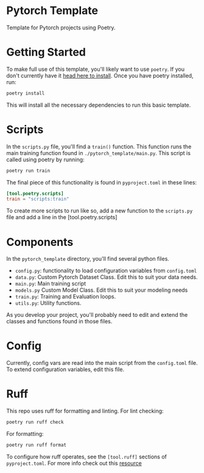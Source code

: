 # Pytorch Template

Template for Pytorch projects using Poetry.


# Getting Started

To make full use of this template, you'll likely want to use `poetry`. If you don't currently have it [head here to install](https://python-poetry.org/). Once you have poetry installed, run:

```bash
poetry install
```

This will install all the necessary dependencies to run this basic template.


# Scripts

In the `scripts.py` file, you'll find a `train()` function. This function runs the main training function found in `./pytorch_template/main.py`. This script is called using poetry by running:

```bash
poetry run train
```

The final piece of this functionality is found in `pyproject.toml` in these lines:

```toml
[tool.poetry.scripts]
train = "scripts:train"
```

To create more scripts to run like so, add a new function to the `scripts.py` file and add a line in the [tool.poetry.scripts] 

# Components

In the `pytorch_template` directory, you'll find several python files.

- `config.py`: functionality to load configuration variables from `config.toml`
- `data.py`: Custom Pytorch Dataset Class. Edit this to suit your data needs.
- `main.py`: Main training script
- `models.py` Custom Model Class. Edit this to suit your modeling needs
- `train.py`: Training and Evaluation loops.
- `utils.py`: Utility functions.

As you develop your project, you'll probably need to edit and extend the classes and functions found in those files. 

# Config

Currently, config vars are read into the main script from the `config.toml` file. To extend configuration variables, edit this file.

# Ruff

This repo uses ruff for formatting and linting. For lint checking:

```bash
poetry run ruff check
```

For formatting:

```bash
poetry run ruff format
```

To configure how ruff operates, see the `[tool.ruff]` sections of `pyproject.toml`. For more info check out this [resource](https://andres.world/getting-started-with-ruff-and-poetry.html)

